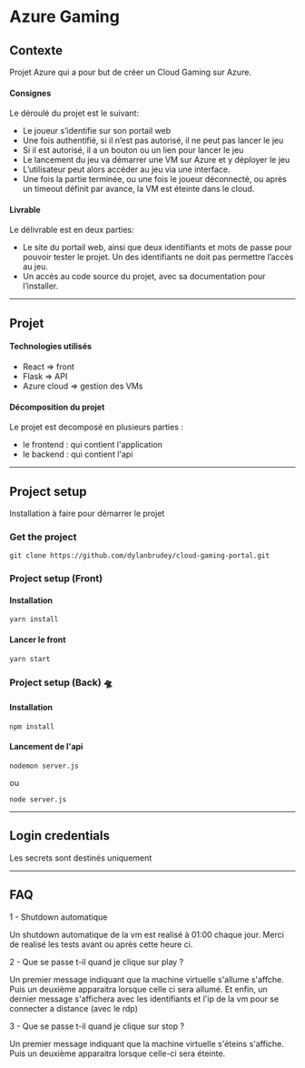 # Azure Gaming

## Contexte
Projet Azure qui a pour but de créer un Cloud Gaming sur Azure.

#### Consignes
Le déroulé du projet est le suivant:
* Le joueur s’identifie sur son portail web
* Une fois authentifié, si il n’est pas autorisé, il ne peut pas lancer le jeu
* Si il est autorisé, il a un bouton ou un lien pour lancer le jeu
* Le lancement du jeu va démarrer une VM sur Azure et y déployer le jeu
* L’utilisateur peut alors accéder au jeu via une interface.
* Une fois la partie terminée, ou une fois le joueur déconnecté, ou après un
timeout définit par avance, la VM est éteinte dans le cloud.

#### Livrable
Le délivrable est en deux parties:
* Le site du portail web, ainsi que deux identifiants et mots de passe pour
pouvoir tester le projet. Un des identifiants ne doit pas permettre l’accès au
jeu.
* Un accès au code source du projet, avec sa documentation pour l’installer.

---

## Projet

#### Technologies utilisés
* React => front
* Flask => API
* Azure cloud => gestion des VMs

#### Décomposition du projet
Le projet est decomposé en plusieurs parties :
* le frontend : qui contient l'application 
* le backend : qui contient l'api

---
## Project setup

Installation à faire pour démarrer le projet

### Get the project

```
git clone https://github.com/dylanbrudey/cloud-gaming-portal.git
```

### Project setup (Front) 

#### Installation
```
yarn install
```

#### Lancer le front
```
yarn start
```

### Project setup (Back) 🛸

#### Installation
```
npm install
```

#### Lancement de l'api
```
nodemon server.js
```
ou 
```
node server.js
```

---

## Login credentials
 Les secrets sont destinés uniquement 


---

## FAQ

1 - Shutdown automatique 

Un shutdown automatique de la vm est realisé à 01:00 chaque jour. Merci de realisé les tests avant ou après cette heure ci.

2 - Que se passe t-il quand je clique sur play ?

Un premier message indiquant que la machine virtuelle s'allume s'affche.
Puis un deuxième apparaitra lorsque celle ci sera allumé.
Et enfin, un dernier message s'affichera avec les identifiants et l'ip de la vm pour se connecter a distance (avec le rdp)

3 - Que se passe t-il quand je clique sur stop ?

Un premier message indiquant que la machine virtuelle s'éteins s'affiche.
Puis un deuxième apparaitra lorsque celle-ci sera éteinte.
